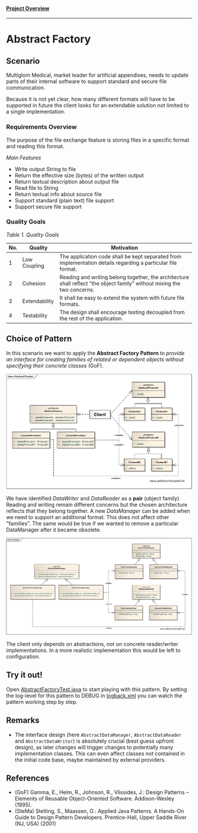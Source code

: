 #### [Project Overview](../../../../../../../README.md)
----

# Abstract Factory

## Scenario

Multiglom Medical, market leader for artificial appendixes, needs to update parts of their internal software to support standard and secure file communication.

Because it is not yet clear, how many different formats will have to be supported in future the client looks for an extendable solution not limited to a single implementation.

### Requirements Overview

The purpose of the file exchange feature is storing files in a specific format and reading this format. 

_Main Features_

* Write output String to file
* Return the effective size (bytes) of the written output
* Return textual description about output file
* Read file to String
* Return textual info about source file
* Support standard (plain text) file support
* Support secure file support

### Quality Goals

_Table 1. Quality Goals_

No.|Quality|Motivation
---|-------|----------
1|Low Coupling|The application code shall be kept separated from implementation details regarding a particular file format.
2|Cohesion|Reading and writing belong together, the architecture shall reflect "the object family" without mixing the two concerns.
3|Extendability|It shall be easy to extend the system with future file formats.
4|Testability|The design shall encourage testing decoupled from the rest of the application.

## Choice of Pattern
In this scenario we want to apply the **Abstract Factory Pattern** to _provide an interface for creating families of related or dependent objects without specifying their concrete classes_ (GoF). 

![Test](../../../../../../../doc/patterns/images/abstract_factory_cn.png)

We have identified _DataWriter_ and _DataReader_ as a **pair** (object family). Reading and writing remain different concerns but the chosen architecture reflects that they belong together. A new _DataManager_ can be added when we need to support an additional format. This does not affect other "families". The same would be true if we wanted to remove a particular DataManager after it became obsolete.

![Test](../../../../../../../doc/patterns/images/abstract_factory_cx.png)

The client only depends on abstractions, not on concrete reader/writer implementations. In a more realistic implementation this would be left to configuration.

## Try it out!

Open [AbstractFactoryTest.java](AbstractFactoryTest.java) to start playing with this pattern. By setting the log-level for this pattern to DEBUG in [logback.xml](../../../../../../../src/main/resources/logback.xml) you can watch the pattern working step by step.

## Remarks
* The interface design (here `AbstractDataManager`, `AbstractDataReader` and `AbstractDataWriter`) is absolutely crucial (best guess upfront design), as later changes will trigger changes to potentially many implementation classes. This can even affect classes not contained in the initial code base, maybe maintained by external providers.

## References

* (GoF) Gamma, E., Helm, R., Johnson, R., Vlissides, J.: Design Patterns – Elements of Reusable Object-Oriented Software. Addison-Wesley (1995).
* (SteMa) Stelting, S., Maassen, O.: Applied Java Patterns. A Hands-On Guide to Design Pattern Developers. Prentice-Hall, Upper Saddle River (NJ, USA) (2001)
